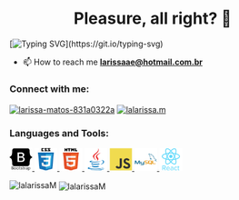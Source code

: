 <h1 align="center">Pleasure, all right? 🫴</h1>





[![Typing SVG](https://readme-typing-svg.herokuapp.com?font=Inconsolata&color=28B87F&center=true&width=400&height=200&lines=Welcome.;Do+not+give+up%2C;everyone+has+their+own+time!)](https://git.io/typing-svg)



- 📫 How to reach me **larissaae@hotmail.com.br**


<h3 align="left">Connect with me:</h3>
<p align="left">
<a href="https://www.linkedin.com/in/larissa-matos-6a2135242/" target="blank"><img align="center" src="https://raw.githubusercontent.com/rahuldkjain/github-profile-readme-generator/master/src/images/icons/Social/linked-in-alt.svg" alt="larissa-matos-831a0322a" height="30" width="40" /></a>
<a href="https://instagram.com/lalarissa.m" target="blank"><img align="center" src="https://raw.githubusercontent.com/rahuldkjain/github-profile-readme-generator/master/src/images/icons/Social/instagram.svg" alt="lalarissa.m" height="30" width="40" /></a>
</p>

<h3 align="left">Languages and Tools:</h3>
<p align="left"> <a href="https://getbootstrap.com" target="_blank" rel="noreferrer"> <img src="https://raw.githubusercontent.com/devicons/devicon/master/icons/bootstrap/bootstrap-plain-wordmark.svg" alt="bootstrap" width="40" height="40"/> </a> <a href="https://www.w3schools.com/css/" target="_blank" rel="noreferrer"> <img src="https://raw.githubusercontent.com/devicons/devicon/master/icons/css3/css3-original-wordmark.svg" alt="css3" width="40" height="40"/> </a> <a href="https://www.w3.org/html/" target="_blank" rel="noreferrer"> <img src="https://raw.githubusercontent.com/devicons/devicon/master/icons/html5/html5-original-wordmark.svg" alt="html5" width="40" height="40"/> </a> <a href="https://www.java.com" target="_blank" rel="noreferrer"> <img src="https://raw.githubusercontent.com/devicons/devicon/master/icons/java/java-original.svg" alt="java" width="40" height="40"/> </a> <a href="https://developer.mozilla.org/en-US/docs/Web/JavaScript" target="_blank" rel="noreferrer"> <img src="https://raw.githubusercontent.com/devicons/devicon/master/icons/javascript/javascript-original.svg" alt="javascript" width="40" height="40"/> </a> <a href="https://www.mysql.com/" target="_blank" rel="noreferrer"> <img src="https://raw.githubusercontent.com/devicons/devicon/master/icons/mysql/mysql-original-wordmark.svg" alt="mysql" width="40" height="40"/> </a> <a href="https://reactjs.org/" target="_blank" rel="noreferrer"> <img src="https://raw.githubusercontent.com/devicons/devicon/master/icons/react/react-original-wordmark.svg" alt="react" width="40" height="40"/> </a> </p>


<p><img align="left" src="https://github-readme-stats.vercel.app/api/top-langs?username=lalarissaM&show_icons=true&theme=midnight-purple&locale=en&layout=compact" alt="lalarissaM" /></p>

<p>&nbsp;<img align="center" src="https://github-readme-stats.vercel.app/api?username=lalarissaM&show_icons=true&theme=midnight-purple&locale=en" alt="lalarissaM" /></p>
